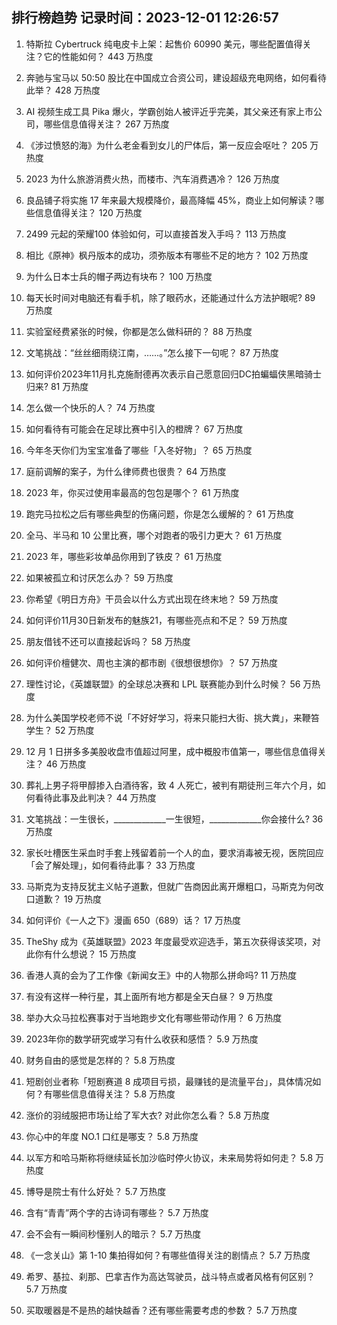 
## 排行榜趋势 记录时间：2023-12-01 12:26:57
  
  1. 特斯拉 Cybertruck 纯电皮卡上架：起售价 60990 美元，哪些配置值得关注？它的性能如何？ 443 万热度
    
  2. 奔驰与宝马以 50:50 股比在中国成立合资公司，建设超级充电网络，如何看待此举？ 428 万热度
    
  3. AI 视频生成工具 Pika 爆火，学霸创始人被评近乎完美，其父亲还有家上市公司，哪些信息值得关注？ 267 万热度
    
  4. 《涉过愤怒的海》为什么老金看到女儿的尸体后，第一反应会呕吐？ 205 万热度
    
  5. 2023 为什么旅游消费火热，而楼市、汽车消费遇冷？ 126 万热度
    
  6. 良品铺子将实施 17 年来最大规模降价，最高降幅 45%，商业上如何解读？哪些信息值得关注？ 120 万热度
    
  7. 2499 元起的荣耀100 体验如何，可以直接首发入手吗？ 113 万热度
    
  8. 相比《原神》枫丹版本的成功，须弥版本有哪些不足的地方？ 102 万热度
    
  9. 为什么日本士兵的帽子两边有块布？ 100 万热度
    
  10. 每天长时间对电脑还有看手机，除了眼药水，还能通过什么方法护眼呢? 89 万热度
    
  11. 实验室经费紧张的时候，你都是怎么做科研的？ 88 万热度
    
  12. 文笔挑战：“丝丝细雨绕江南，……。”怎么接下一句呢？ 87 万热度
    
  13. 如何评价2023年11月扎克施耐德再次表示自己愿意回归DC拍蝙蝠侠黑暗骑士归来? 81 万热度
    
  14. 怎么做一个快乐的人？ 74 万热度
    
  15. 如何看待有可能会在足球比赛中引入的橙牌？ 67 万热度
    
  16. 今年冬天你们为宝宝准备了哪些「入冬好物」？ 65 万热度
    
  17. 庭前调解的案子，为什么律师费也很贵？ 64 万热度
    
  18. 2023 年，你买过使用率最高的包包是哪个？ 61 万热度
    
  19. 跑完马拉松之后有哪些典型的伤痛问题，你是怎么缓解的？ 61 万热度
    
  20. 全马、半马和 10 公里比赛，哪个对跑者的吸引力更大？ 61 万热度
    
  21. 2023 年，哪些彩妆单品你用到了铁皮？ 61 万热度
    
  22. 如果被孤立和讨厌怎么办？ 59 万热度
    
  23. 你希望《明日方舟》干员会以什么方式出现在终末地？ 59 万热度
    
  24. 如何评价11月30日新发布的魅族21，有哪些亮点和不足？ 59 万热度
    
  25. 朋友借钱不还可以直接起诉吗？ 58 万热度
    
  26. 如何评价檀健次、周也主演的都市剧《很想很想你》？ 57 万热度
    
  27. 理性讨论，《英雄联盟》的全球总决赛和 LPL 联赛能办到什么时候？ 56 万热度
    
  28. 为什么美国学校老师不说「不好好学习，将来只能扫大街、挑大粪」，来鞭笞学生？ 52 万热度
    
  29. 12 月 1 日拼多多美股收盘市值超过阿里，成中概股市值第一，哪些信息值得关注？ 46 万热度
    
  30. 葬礼上男子将甲醇掺入白酒待客，致 4 人死亡，被判有期徒刑三年六个月，如何看待此事及此判决？ 44 万热度
    
  31. 文笔挑战：一生很长，_____________一生很短，_____________你会接什么? 36 万热度
    
  32. 家长吐槽医生采血时手套上残留着前一个人的血，要求消毒被无视，医院回应「会了解处理」，如何看待此事？ 33 万热度
    
  33. 马斯克为支持反犹主义帖子道歉，但就广告商因此离开爆粗口，马斯克为何改口道歉？ 19 万热度
    
  34. 如何评价《一人之下》漫画 650（689）话？ 17 万热度
    
  35. TheShy 成为《英雄联盟》2023 年度最受欢迎选手，第五次获得该奖项，对此你有什么想说？ 15 万热度
    
  36. 香港人真的会为了工作像《新闻女王》中的人物那么拼命吗? 11 万热度
    
  37. 有没有这样一种行星，其上面所有地方都是全天白昼？ 9 万热度
    
  38. 举办大众马拉松赛事对于当地跑步文化有哪些带动作用？ 6 万热度
    
  39. 2023年你的数学研究或学习有什么收获和感悟？ 5.9 万热度
    
  40. 财务自由的感觉是怎样的？ 5.8 万热度
    
  41. 短剧创业者称「短剧赛道 8 成项目亏损，最赚钱的是流量平台」，具体情况如何？有哪些信息值得关注？ 5.8 万热度
    
  42. 涨价的羽绒服把市场让给了军大衣? 对此你怎么看？ 5.8 万热度
    
  43. 你心中的年度 NO.1 口红是哪支？ 5.8 万热度
    
  44. 以军方和哈马斯称将继续延长加沙临时停火协议，未来局势将如何走？ 5.8 万热度
    
  45. 博导是院士有什么好处？ 5.7 万热度
    
  46. 含有“青青”两个字的古诗词有哪些？ 5.7 万热度
    
  47. 会不会有一瞬间秒懂别人的暗示？ 5.7 万热度
    
  48. 《一念关山》第 1-10 集拍得如何？有哪些值得关注的剧情点？ 5.7 万热度
    
  49. 希罗、基拉、刹那、巴拿吉作为高达驾驶员，战斗特点或者风格有何区别？ 5.7 万热度
    
  50. 买取暖器是不是热的越快越香？还有哪些需要考虑的参数？ 5.7 万热度
    